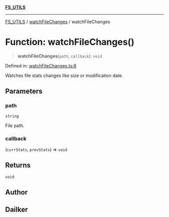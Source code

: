 [**FS_UTILS**](../../README.md)

***

[FS_UTILS](../../README.md) / [watchFileChanges](../README.md) / watchFileChanges

# Function: watchFileChanges()

> **watchFileChanges**(`path`, `callback`): `void`

Defined in: [watchFileChanges.ts:8](https://github.com/dailker/everyutil/blob/26e2bb73429918cf0d08899e9efd90b82a42c92e/src/fs/watchFileChanges.ts#L8)

Watches file stats changes like size or modification date.

## Parameters

### path

`string`

File path.

### callback

(`currStats`, `prevStats`) => `void`

## Returns

`void`

## Author

## Dailker
